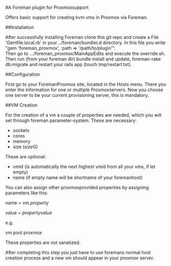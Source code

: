 #A Foreman plugin for Proxmoxsupport

Offers basic support for creating kvm vms in Proxmox via Foreman.

##Installation

After successfully installing Foreman clone this git repo and create a File 'Gemfile.local.rb' in your ../foreman/bundler.d directory. In this file you write "gem 'foreman_proxmox', :path => '/path/to/plugin'".                            
Then go to .../foreman_proxmox/MainAppEdits and execute the override.sh.
Then run (from your foreman dir) bundle install and update, foreman-rake db:migrate and restart your rails app (touch tmp/restart.txt).

##Configuration

First go to your ForemanProxmox site, located in the Hosts menu. There you enter the information for one or multiple Proxmoxservers. 
Now you choose one server to be your current provisioning server, this is mandatory.

##VM Creation

For the creation of a vm a couple of properties are needed, which you will set through foreman parameter-system. 
These are necessary:
  - sockets
  - cores
  - memory
  - size (*size*G)
  
These are optional:
  - vmid (is automatically the next highest vmid from all your vms, if let empty)
  - name (if empty name will be shortname of your foremanhost)
  
You can also assign other proxmoxprovided properties by assigning parameters like this:

  name = vm.*property*
  
  value = *propertyvalue*
  
  e.g.
  
  vm.pool              proxmox
  
These properties are not sanatized.

After completing this step you just have to use foremans normal host creation process and a new vm should appear in your proxmox server. 
